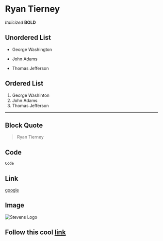 # Ryan Tierney
 
*Italicized*
**BOLD**

## Unordered List
- George Washington
* John Adams
+ Thomas Jefferson

## Ordered List
1. George Washinton
2. John Adams
3. Thomas Jefferson


---
## Block Quote
> Ryan Tierney

## Code
`Code`

## Link
[google](https://www.google.com)

## Image
![Stevens Logo](https://encrypted-tbn0.gstatic.com/images?q=tbn:ANd9GcQ45GZEOnVrR5PVJeY95ao65QqnQBBs4HqO7pBe-cQeMg&s)
## Follow this cool [link](https://www.stevens.edu/)
